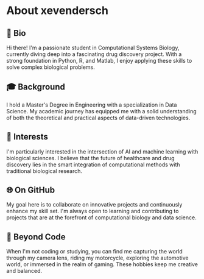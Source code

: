 # About xevendersch

## 🔬 Bio
Hi there! I'm a passionate student in Computational Systems Biology, currently diving deep into a fascinating drug discovery project. With a strong foundation in Python, R, and Matlab, I enjoy applying these skills to solve complex biological problems.

## 🎓 Background
I hold a Master's Degree in Engineering with a specialization in Data Science. My academic journey has equipped me with a solid understanding of both the theoretical and practical aspects of data-driven technologies.

## 🤖 Interests
I'm particularly interested in the intersection of AI and machine learning with biological sciences. I believe that the future of healthcare and drug discovery lies in the smart integration of computational methods with traditional biological research.

## 🌐 On GitHub
My goal here is to collaborate on innovative projects and continuously enhance my skill set. I'm always open to learning and contributing to projects that are at the forefront of computational biology and data science.

## 📸 Beyond Code
When I'm not coding or studying, you can find me capturing the world through my camera lens, riding my motorcycle, exploring the automotive world, or immersed in the realm of gaming. These hobbies keep me creative and balanced.
